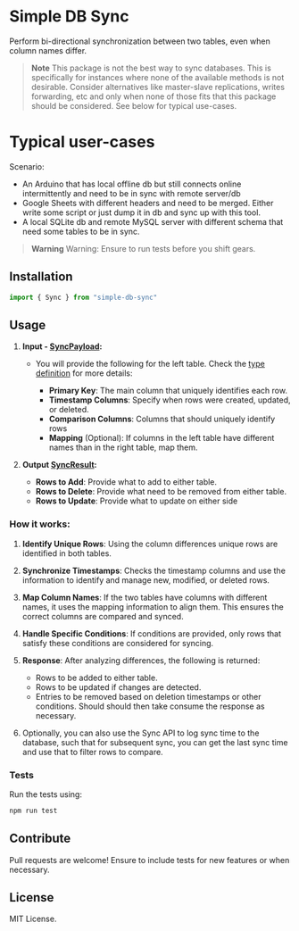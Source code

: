 # Simple DB Sync

Perform bi-directional synchronization between two tables, even when column names differ.

> **Note**
> This package is not the best way to sync databases. This is specifically for instances where none of the available methods is not desirable. Consider alternatives like master-slave replications, writes forwarding, etc and only when none of those fits that this package should be considered. See below for typical use-cases.

# Typical user-cases

Scenario:

- An Arduino that has local offline db but still connects online intermittently and need to be in sync with remote server/db
- Google Sheets with different headers and need to be merged. Either write some script or just dump it in db and sync up with this tool.
- A local SQLite db and remote MySQL server with different schema that need some tables to be in sync.

> **Warning**
> Warning: Ensure to run tests before you shift gears.

## Installation

```javascript
import { Sync } from "simple-db-sync"
```

## Usage

1. **Input - [SyncPayload](types.d.ts):**

   - You will provide the following for the left table. Check the [type definition](types.d.ts) for more details:

     - **Primary Key**: The main column that uniquely identifies each row.
     - **Timestamp Columns**: Specify when rows were created, updated, or deleted.
     - **Comparison Columns**: Columns that should uniquely identify rows
     - **Mapping** (Optional): If columns in the left table have different names than in the right table, map them.

2. **Output [SyncResult](types.d.ts):**
   - **Rows to Add**: Provide what to add to either table.
   - **Rows to Delete**: Provide what need to be removed from either table.
   - **Rows to Update**: Provide what to update on either side

### How it works:

1. **Identify Unique Rows**: Using the column differences unique rows are identified in both tables.

2. **Synchronize Timestamps**: Checks the timestamp columns and use the information to identify and manage new, modified, or deleted rows.

3. **Map Column Names**: If the two tables have columns with different names, it uses the mapping information to align them. This ensures the correct columns are compared and synced.

4. **Handle Specific Conditions**: If conditions are provided, only rows that satisfy these conditions are considered for syncing.

5. **Response**: After analyzing differences, the following is returned:

   - Rows to be added to either table.
   - Rows to be updated if changes are detected.
   - Entries to be removed based on deletion timestamps or other conditions. Should should then take consume the response as necessary.

6. Optionally, you can also use the Sync API to log sync time to the database, such that for subsequent sync, you can get the last sync time and use that to filter rows to compare.

### Tests

Run the tests using:

```bash
npm run test
```

## Contribute

Pull requests are welcome! Ensure to include tests for new features or when necessary.

## License

MIT License.
